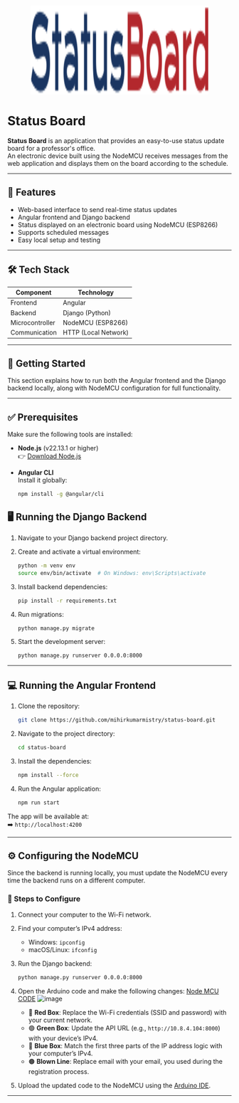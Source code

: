 <p align="center">
  <img src="https://github.com/mihirkumarmistry/status-board/blob/main/src/assets/images/logo-dark.svg" width="400" height="200">
</p>

# Status Board

**Status Board** is an application that provides an easy-to-use status update board for a professor's office.  
An electronic device built using the NodeMCU receives messages from the web application and displays them on the board according to the schedule.

---

## 📌 Features

- Web-based interface to send real-time status updates
- Angular frontend and Django backend
- Status displayed on an electronic board using NodeMCU (ESP8266)
- Supports scheduled messages
- Easy local setup and testing

---

## 🛠️ Tech Stack

| Component        | Technology          |
|------------------|---------------------|
| Frontend         | Angular             |
| Backend          | Django (Python)     |
| Microcontroller  | NodeMCU (ESP8266)   |
| Communication    | HTTP (Local Network)|

---

## 🚀 Getting Started

This section explains how to run both the Angular frontend and the Django backend locally, along with NodeMCU configuration for full functionality.

---

## ✅ Prerequisites

Make sure the following tools are installed:

- **Node.js** (v22.13.1 or higher)  
  👉 [Download Node.js](https://nodejs.org/en/download)

- **Angular CLI**  
  Install it globally:  
  ```bash
  npm install -g @angular/cli

## 🖥️ Running the Django Backend

1. Navigate to your Django backend project directory.

2. Create and activate a virtual environment:
   ```bash
   python -m venv env
   source env/bin/activate  # On Windows: env\Scripts\activate
   ```

3. Install backend dependencies:
   ```bash
   pip install -r requirements.txt
   ```

4. Run migrations:
   ```bash
   python manage.py migrate
   ```

5. Start the development server:
   ```bash
   python manage.py runserver 0.0.0.0:8000
   ```
---

## 💻 Running the Angular Frontend

1. Clone the repository:
   ```bash
   git clone https://github.com/mihirkumarmistry/status-board.git
   ```

2. Navigate to the project directory:
   ```bash
   cd status-board
   ```

3. Install the dependencies:
   ```bash
   npm install --force
   ```

4. Run the Angular application:
   ```bash
   npm run start
   ```

The app will be available at:  
➡️ `http://localhost:4200`

---

## ⚙️ Configuring the NodeMCU

Since the backend is running locally, you must update the NodeMCU every time the backend runs on a different computer.

### 🔧 Steps to Configure

1. Connect your computer to the Wi-Fi network.

2. Find your computer’s IPv4 address:  
   - Windows: `ipconfig`  
   - macOS/Linux: `ifconfig`

3. Run the Django backend:  
   ```bash
   python manage.py runserver 0.0.0.0:8000
   ```

4. Open the Arduino code and make the following changes: [Node MCU CODE](https://github.com/mihirkumarmistry/status-board/blob/main/MCU/sketch_wifi/sketch_au.ino/sketch_au.ino.ino)
   <img width="607" alt="image" src="https://github.com/user-attachments/assets/bf5ba650-19ab-4a19-aba9-74d39a7eea69" />

   - 🔴 **Red Box**: Replace the Wi-Fi credentials (SSID and password) with your current network.
   - 🟢 **Green Box**: Update the API URL (e.g., `http://10.8.4.104:8000`) with your device’s IPv4.
   - 🔵 **Blue Box**: Match the first three parts of the IP address logic with your computer’s IPv4.
   - 🟤 **Blown Line**: Replace email with your email, you used during the registration process.

6. Upload the updated code to the NodeMCU using the [Arduino IDE](https://www.arduino.cc/en/software).

---
